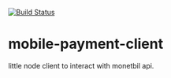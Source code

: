[![Build Status](https://travis-ci.com/nsekecharles/mobile-payment-client.svg?branch=master)](https://travis-ci.com/nsekecharles/mobile-payment-client)

# mobile-payment-client
little node client to interact with monetbil api. 
